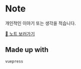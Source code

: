 # Note

개인적인 이야기 또는 생각을 적습니다.

[👀 노트 보러가기](https://pullingoff.github.io/vue-note)

## Made up with

`vuepress`
